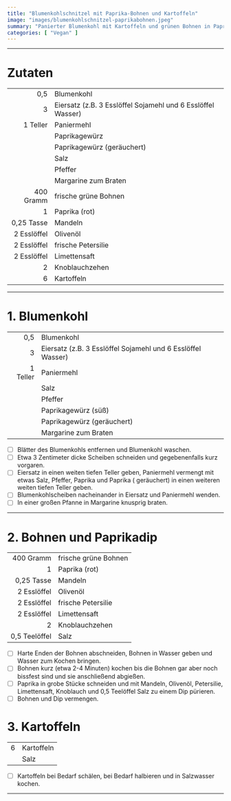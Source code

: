 ```yaml
---
title: "Blumenkohlschnitzel mit Paprika-Bohnen und Kartoffeln"
image: "images/blumenkohlschnitzel-paprikabohnen.jpeg"
summary: "Panierter Blumenkohl mit Kartoffeln und grünen Bohnen in Paprika-Mandel-Dip"
categories: [ "Vegan" ]
---
```


---

# Zutaten

|             |                                                             |
|------------:|:------------------------------------------------------------|
|         0,5 | Blumenkohl                                                  |
|           3 | Eiersatz (z.B. 3 Esslöffel Sojamehl und 6 Esslöffel Wasser) |
|    1 Teller | Paniermehl                                                  |
|             | Paprikagewürz                                               |
|             | Paprikagewürz (geräuchert)                                  |
|             | Salz                                                        |
|             | Pfeffer                                                     |
|             | Margarine zum Braten                                        |
|   400 Gramm | frische grüne Bohnen                                        |
|           1 | Paprika (rot)                                               |
|  0,25 Tasse | Mandeln                                                     |
| 2 Esslöffel | Olivenöl                                                    |
| 2 Esslöffel | frische Petersilie                                          |
| 2 Esslöffel | Limettensaft                                                |
|           2 | Knoblauchzehen                                              |
|           6 | Kartoffeln                                                  |

---

# 1. Blumenkohl

|          |                                                             |
|---------:|:------------------------------------------------------------|
|      0,5 | Blumenkohl                                                  |
|        3 | Eiersatz (z.B. 3 Esslöffel Sojamehl und 6 Esslöffel Wasser) |
| 1 Teller | Paniermehl                                                  |
|          | Salz                                                        |
|          | Pfeffer                                                     |
|          | Paprikagewürz (süß)                                         |
|          | Paprikagewürz (geräuchert)                                  |
|          | Margarine zum Braten                                        |

- [ ] Blätter des Blumenkohls entfernen und Blumenkohl waschen.
- [ ] Etwa 3 Zentimeter dicke Scheiben schneiden und gegebenenfalls kurz vorgaren.
- [ ] Eiersatz in einen weiten tiefen Teller geben, Paniermehl vermengt mit etwas Salz, Pfeffer, Paprika und Paprika (
  geräuchert) in einen weiteren weiten tiefen Teller geben.
- [ ] Blumenkohlscheiben nacheinander in Eiersatz und Paniermehl wenden.
- [ ] In einer großen Pfanne in Margarine knusprig braten.

---

# 2. Bohnen und Paprikadip

|               |                      |
|--------------:|:---------------------|
|     400 Gramm | frische grüne Bohnen |
|             1 | Paprika (rot)        |
|    0,25 Tasse | Mandeln              |
|   2 Esslöffel | Olivenöl             |
|   2 Esslöffel | frische Petersilie   |
|   2 Esslöffel | Limettensaft         |
|             2 | Knoblauchzehen       |
| 0,5 Teelöffel | Salz                 |

- [ ] Harte Enden der Bohnen abschneiden, Bohnen in Wasser geben und Wasser zum Kochen bringen.
- [ ] Bohnen kurz (etwa 2-4 Minuten) kochen bis die Bohnen gar aber noch bissfest sind und sie anschließend abgießen.
- [ ] Paprika in grobe Stücke schneiden und mit Mandeln, Olivenöl, Petersilie, Limettensaft, Knoblauch und 0,5 Teelöffel
  Salz zu einem Dip pürieren.
- [ ] Bohnen und Dip vermengen.

# 3. Kartoffeln

|   |            |
|--:|:-----------|
| 6 | Kartoffeln |
|   | Salz       |

- [ ] Kartoffeln bei Bedarf schälen, bei Bedarf halbieren und in Salzwasser kochen.

---
